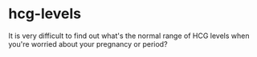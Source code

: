 # hcg-levels
It is very difficult to find out what's the normal range of HCG levels when you're worried about your pregnancy or period?
